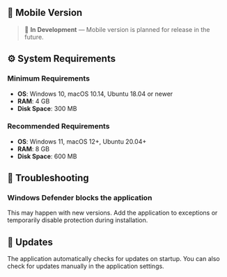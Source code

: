 ## 📱 Mobile Version

> 🚧 **In Development** — Mobile version is planned for release in the future.

## ⚙️ System Requirements

### Minimum Requirements
- **OS**: Windows 10, macOS 10.14, Ubuntu 18.04 or newer
- **RAM**: 4 GB
- **Disk Space**: 300 MB

### Recommended Requirements
- **OS**: Windows 11, macOS 12+, Ubuntu 20.04+
- **RAM**: 8 GB
- **Disk Space**: 600 MB

## 🔧 Troubleshooting

### Windows Defender blocks the application
This may happen with new versions. Add the application to exceptions or temporarily disable protection during installation.

## 🔄 Updates

The application automatically checks for updates on startup. You can also check for updates manually in the application settings.
